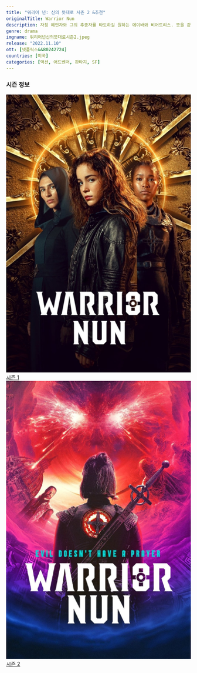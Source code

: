 ```yaml
---
title: "워리어 넌: 신의 뜻대로 시즌 2 &추천"
originalTitle: Warrior Nun
description: 자칭 예언자와 그의 추종자를 타도하길 원하는 에이바와 비어트리스. 뜻을 같이하는 동지를 만나 행동을 취한다. 한편, 수녀원에서 비극적인 사건이 발생한다.
genre: drama
imgname: 워리어넌신의뜻대로시즌2.jpeg
release: "2022.11.10"
ott: [넷플릭스&&80242724]
countries: [미국]
categories: [액션, 어드벤처, 판타지, SF]
---
```


### 시즌 정보

<div class="season-list">
<div class="item">
<a href="/drama/워리어넌신의뜻대로시즌1" >
<img src="/poster/워리어넌신의뜻대로시즌1.jpeg" alt="워리어넌신의뜻대로시즌1 포스터 ">
시즌 1</a>
</div>

<div class="item">
<a href="/drama/워리어넌신의뜻대로시즌2" >
<img src="/poster/워리어넌신의뜻대로시즌2.jpeg" alt="워리어넌신의뜻대로시즌2 포스터 ">
시즌 2</a>
</div>
</div>

